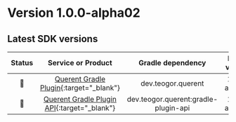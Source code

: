 [//]: # (This file was automatically generated - do not edit)

# Version 1.0.0-alpha02

## Latest SDK versions

| Status |                               Service or Product                               |          Gradle dependency           | Latest version |
|:------:|:------------------------------------------------------------------------------:|:------------------------------------:|:--------------:|
|   🧪   |     [Querent Gradle Plugin](../../../html/gradle-plugin){:target="_blank"}     |          dev.teogor.querent          | 1.0.0-alpha02  |
|   🧪   | [Querent Gradle Plugin API](../../../html/gradle-plugin-api){:target="_blank"} | dev.teogor.querent:gradle-plugin-api | 1.0.0-alpha02  |
